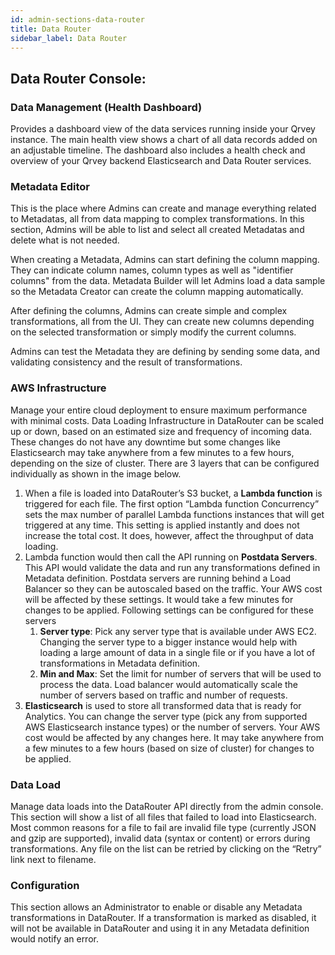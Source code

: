 ```yaml
---
id: admin-sections-data-router
title: Data Router
sidebar_label: Data Router
---
```


<div style={{textAlign: "justify"}}>


## Data Router Console: 

### Data Management (Health Dashboard)

Provides a dashboard view of the data services running inside your Qrvey instance. The main health view shows a chart of all data records added on an adjustable timeline. The dashboard also includes a health check and overview of your Qrvey backend Elasticsearch and Data Router services.

### Metadata Editor 

This is the place where Admins can create and manage everything related to Metadatas, all from data mapping to complex transformations. In this section, Admins will be able to list and select all created Metadatas and delete what is not needed.

When creating a Metadata, Admins can start defining the column mapping. They can indicate column names, column types as well as "identifier columns" from the data. Metadata Builder will let Admins load a data sample so the Metadata Creator can create the column mapping automatically.

After defining the columns, Admins can create simple and complex transformations, all from the UI. They can create new columns depending on the selected transformation or simply modify the current columns.

Admins can test the Metadata they are defining by sending some data, and validating consistency and the result of transformations.


### AWS Infrastructure

Manage your entire cloud deployment to ensure maximum performance with minimal costs. Data Loading Infrastructure in DataRouter can be scaled up or down, based on an estimated size and frequency of incoming data. These changes do not have any downtime but some changes like Elasticsearch may take anywhere from a few minutes to a few hours, depending on the size of cluster. There are 3 layers that can be configured individually as shown in the image below.

1. When a file is loaded into DataRouter’s S3 bucket, a **Lambda function** is triggered for each file. The first option “Lambda function Concurrency” sets the max number of parallel Lambda functions instances that will get triggered at any time. This setting is applied instantly and does not increase the total cost. It does, however, affect the throughput of data loading.
2. Lambda function would then call the API running on **Postdata Servers**. This API would validate the data and run any transformations defined in Metadata definition. Postdata servers are running behind a Load Balancer so they can be autoscaled based on the traffic. Your AWS cost will be affected by these settings. It would take a few minutes for changes to be applied. Following settings can be configured for these servers
    1. **Server type**: Pick any server type that is available under AWS EC2. Changing the server type to a bigger instance would help with loading a large amount of data in a single file or if you have a lot of transformations in Metadata definition.
    2. **Min and Max**: Set the limit for number of servers that will be used to process the data. Load balancer would automatically scale the number of servers based on traffic and number of requests.
3. **Elasticsearch** is used to store all transformed data that is ready for Analytics. You can change the server type (pick any from supported AWS Elasticsearch instance types) or the number of servers. Your AWS cost would be affected by any changes here. It may take anywhere from a few minutes to a few hours (based on size of cluster) for changes to be applied.

### Data Load

Manage data loads into the DataRouter API directly from the admin console. This section will show a list of all files that failed to load into Elasticsearch. Most common reasons for a file to fail are invalid file type (currently JSON and gzip are supported), invalid data (syntax or content) or errors during transformations. Any file on the list can be retried by clicking on the “Retry” link next to filename. 

### Configuration

This section allows an Administrator to enable or disable any Metadata transformations in DataRouter. If a transformation is marked as disabled, it will not be available in DataRouter and using it in any Metadata definition would notify an error.

</div>